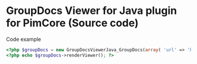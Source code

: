 GroupDocs Viewer for Java plugin for PimCore (Source code)
====================================

Code example 

```php
<?php $groupDocs = new GroupDocsViewerJava_GroupDocs(array( 'url' => 'http://plugins-qa.groupdocs.dynabic.com:3000', 'width' => '100%', 'height' => '600px', 'useHttpHandlers' => false )); ?>
<?php echo $groupDocs->renderViewer(); ?>
```